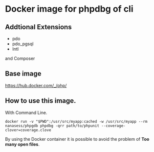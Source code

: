 Docker image for phpdbg of cli
=================================

## Addtional Extensions

- pdo
- pdo_pgsql
- Intl

and Composer

## Base image

https://hub.docker.com/_/php/

## How to use this image.

With Command Line.

```
docker run -v "$PWD":/usr/src/myapp:cached -w /usr/src/myapp --rm nanasess/phpgdb phpdbg -qrr path/to/phpunit --coverage-clover=coverage.clove
```

By using the Docker container it is possible to avoid the problem of **Too many open files**.


